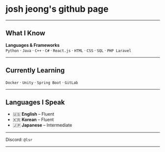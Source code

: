 # josh jeong's github page

---

## What I Know
**Languages & Frameworks**  
`Python` · `Java` · `C++` · `C#` · `React.js` · `HTML` · `CSS` · `SQL` · `PHP Laravel`

---

## Currently Learning
`Docker` · `Unity` · `Spring Boot` · `GitLab`

---

## Languages I Speak
- 🇺🇸 **English** – Fluent  
- 🇰🇷 **Korean** – Fluent  
- 🇯🇵 **Japanese** – Intermediate  

---

 Discord: `@lsr`

---

<!--
**joshuajeong1/joshuajeong1** is a ✨ _special_ ✨ repository because its `README.md` (this file) appears on your GitHub profile.

Here are some ideas to get you started:

- 🔭 I’m currently working on ...
- 🌱 I’m currently learning ...
- 👯 I’m looking to collaborate on ...
- 🤔 I’m looking for help with ...
- 💬 Ask me about ...
- 📫 How to reach me: ...
- 😄 Pronouns: ...
- ⚡ Fun fact: ...
-->
